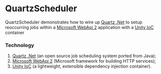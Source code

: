 QuartzScheduler
===============

QuartzScheduler demonstrates how to wire up [Quartz .Net](http://www.quartz-scheduler.net/) to setup reoccurring jobs within a [Microsoft WebApi 2](http://www.asp.net/web-api) application with a [Unity IoC](http://msdn.microsoft.com/en-us/library/ff649564.aspx) container


### Technology
1. [Quartz .Net](http://www.quartz-scheduler.net/) (an open source job scheduling system ported from Java);
2. [Microsoft WebApi 2](http://www.asp.net/web-api) (Microsoft framework for building HTTP services);
3. [Unity IoC](http://msdn.microsoft.com/en-us/library/ff649564.aspx) (a lightweight, extensible dependency injection container).
